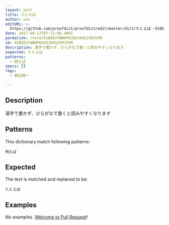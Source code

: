 ```yaml
---
layout: post
title: たとえば
author: azu
editURL: >-
  https://github.com/proofdict/proofdict/edit/master/dict/たとえば--01BQ92YWWHPNJAV104G2XMJVXM.yml
date: 2017-08-12T07:11:00.400Z
permalink: /term/01BQ92YWWHPNJAV104G2XMJVXM
id: 01BQ92YWWHPNJAV104G2XMJVXM
description: 漢字で書かず、ひらがなで書くと読みやすくなります
expected: たとえば
patterns:
  - 例えば
specs: []
tags:
  - 表記統一

---
```


## Description

漢字で書かず、ひらがなで書くと読みやすくなります

## Patterns

This dictionary match following patterns:

    例えば

## Expected

The text is matched and replaced to be:

    たとえば

## Examples

No examples. [Welcome to Pull Request](https://github.com/jser/jser.info/edit/master/dict/たとえば--01BQ92YWWHPNJAV104G2XMJVXM.yml)!
